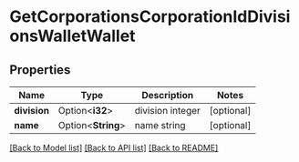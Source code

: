 # GetCorporationsCorporationIdDivisionsWalletWallet

## Properties

Name | Type | Description | Notes
------------ | ------------- | ------------- | -------------
**division** | Option<**i32**> | division integer | [optional]
**name** | Option<**String**> | name string | [optional]

[[Back to Model list]](../README.md#documentation-for-models) [[Back to API list]](../README.md#documentation-for-api-endpoints) [[Back to README]](../README.md)


